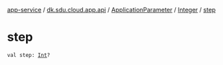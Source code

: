 [app-service](../../../index.md) / [dk.sdu.cloud.app.api](../../index.md) / [ApplicationParameter](../index.md) / [Integer](index.md) / [step](./step.md)

# step

`val step: `[`Int`](https://kotlinlang.org/api/latest/jvm/stdlib/kotlin/-int/index.html)`?`